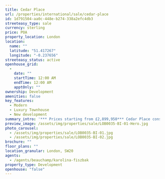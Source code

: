 ```yaml
---
title: Cedar Place
url: /properties/international/sale/cedar-place
id: 1d791504-aa0c-448e-b274-338a2efc4db3
streeteasy_type: sale
currency: sterling
price: POA
property_location: London
location:
  name: ""
  latitude: "51.417267"
  longitude: "-0.237656"
streeteasy_status: active
openhouse_grid:
  - 
    date: ""
    startTime: 12:00 AM
    endTime: 12:00 AM
    apptOnly: ""
ownership: Development
amenities: false
key_features:
  - Modern
  - Luxury Townhouse
  - New development
summary_intro: '*** Prices starting from £2,899,950*** Cedar Place consists of six exclusive four bedroom townhouses set at the front of the Wimbledon Hill Park development. Modern, well planned interiors and a superb specification make these highly sought after family houses.'
preview_image: /assets/img/properties/sale/LOB0035-BI-01-Hero.jpg
photo_carousel:
  - /assets/img/properties/sale/LOB0035-BI-01.jpg
  - /assets/img/properties/sale/LOB0035-BI-02.jpg
brochure: ""
floor_plans: ""
location_granular: London, SW20
agents:
  - /agents/beauchamp/karolina-fiszbak
property_type: Development
openhouse: "false"
---
```

